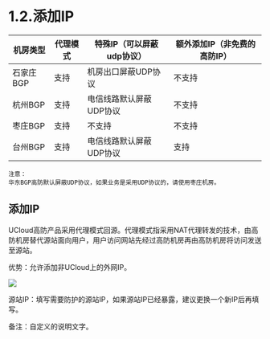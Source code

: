 

# 1.2.添加IP

| 机房类型 | 代理模式 | 特殊IP（可以屏蔽udp协议）     | 额外添加IP（非免费的高防IP）    |
| ---- | ---- | ------------------- | ------------------- |
| 石家庄BGP | 支持   | 机房出口屏蔽UDP协议 | 不支持 |
| 杭州BGP | 支持   | 电信线路默认屏蔽UDP协议 | 不支持 |
| 枣庄BGP | 支持 | 不支持 | 不支持 |
| 台州BGP | 支持 | 电信线路默认屏蔽UDP协议 | 支持 |
    注意：
    华东BGP高防默认屏蔽UDP协议，如果业务是采用UDP协议的，请使用枣庄机房。

## 添加IP

UCloud高防产品采用代理模式回源。代理模式指采用NAT代理转发的技术，由高防机房替代源站面向用户，用户访问网站先经过高防机房再由高防机房将访问发送至源站。

优势：允许添加非UCloud上的外网IP。

![](/images/uads/opintro/game/配置源站IP.png)

源站IP：填写需要防护的源站IP，如果源站IP已经暴露，建议更换一个新IP后再填写。

备注：自定义的说明文字。

